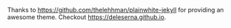 Thanks to https://github.com/thelehhman/plainwhite-jekyll for providing an awesome theme.
Checkout https://deleserna.github.io.
